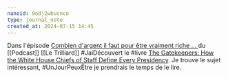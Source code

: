 ```yaml
---
nanoid: 9odj2wbucnco
type: journal_note
created_at: 2024-07-15 14:45
---
```

Dans l'épisode [Combien d'argent il faut pour être vraiment riche … ](https://podcasters.spotify.com/pod/show/le-trilliard/episodes/Combien-dargent-il-faut-pour-tre-vraiment-riche-7-e2jqb7m) du [[Podcast]] [[Le Trilliard]] #JaiDécouvert le #livre [The Gatekeepers: How the White House Chiefs of Staff Define Every Presidency](https://www.goodreads.com/book/show/31159759-the-gatekeepers). Je trouve le sujet intéressant, #UnJourPeuxÊtre je prendrais le temps de le lire.
